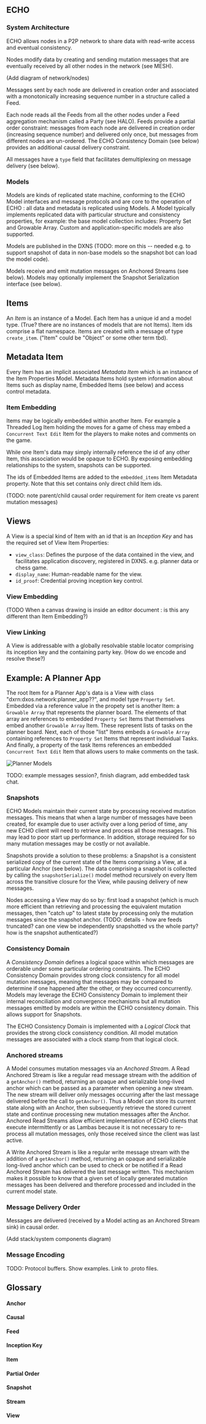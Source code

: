 ## ECHO

### System Architecture

ECHO allows nodes in a P2P network to share data with read-write access and eventual consistency.

Nodes modify data by creating and sending mutation messages that are eventually received by all
other nodes in the network (see MESH).

(Add diagram of network/nodes)

Messages sent by each node are delivered in creation order and associated with a monotonically
increasing sequence number in a structure called a Feed.

Each node reads all the Feeds from all the other nodes under a Feed aggregation mechanism called a Party (see HALO).
Feeds provide a partial order constraint: messages from each node are delivered in creation order (increasing 
sequence number) and delivered only once, but messages from different nodes are un-ordered. 
The ECHO Consistency Domain (see below) provides an additional causal delivery constraint.   

All messages have a `type` field that facilitates demultiplexing on message delivery (see below).

### Models

Models are kinds of replicated state machine, conforming to the ECHO Model interfaces and message protocols and
are core to the operation of ECHO : all data and metadata is replicated using Models.
A Model typically implements replicated data with particular structure and consistency properties, for example:
the base model collection includes: Property Set and Growable Array. Custom and application-specific models
are also supported.

Models are published in the DXNS (TODO: more on this -- needed e.g. to support snapshot of data in non-base models
so the snapshot bot can load the model code).

Models receive and emit mutation messages on Anchored Streams (see below). Models may optionally
implement the Snapshot Serialization interface (see below).

## Items

An _Item_ is an instance of a Model. Each Item has a unique id and a model type. (True? there are no instances
of models that are not Items). Item ids comprise a flat namespace. Items are created with a message of type
`create_item`. ("Item" could be "Object" or some other term tbd).

## Metadata Item

Every Item has an implicit associated _Metadata Item_ which is an instance of the Item Properties Model.
Metadata Items hold system information about Items such as display name, Embedded Items (see below) and access 
control metadata.

### Item Embedding

Items may be logically embedded within another Item. For example a Threaded Log Item holding the moves for a
game of chess may embed a `Concurrent Text Edit` Item for the players to make notes and comments on the game.

While one Item's data may simply internally reference the id of any other Item, this association would be opaque
to ECHO. By exposing embedding relationships to the system, snapshots can be supported.

The ids of Embedded Items are added to the `embedded_items` Item Metadata property. Note that this set contains only
direct child Item ids.

(TODO: note parent/child causal order requirement for item create vs parent mutation messages)

## Views

A View is a special kind of Item with an id that is an _Inception Key_ and has the required set of View 
Item Properties:

 * `view_class`: Defines the purpose of the data contained in the view, and facilitates application discovery, 
 registered in DXNS. e.g. planner data or chess game.
 * `display_name`: Human-readable name for the view.
 * `id_proof`: Credential proving inception key control.

### View Embedding

(TODO When a canvas drawing is inside an editor document : is this any different than Item Embedding?)

### View Linking

A View is addressable with a globally resolvable stable locator comprising its inception key and the containing party key.
(How do we encode and resolve these?)

## Example: A Planner App

The root Item for a Planner App's data is a View with class "dxrn:dxos.network:planner_app??", and model 
type `Property Set`. Embedded via a reference value in the propety set is another Item: a `Growable Array` that 
represents the planner board. The elements of that array are references to embedded `Property Set` Items that
themselves embed another `Growable Array` Item. These represent lists of tasks on the planner board.
Next, each of those "list" Items embeds a `Growable Array` containing references to `Property Set` Items
that represent individual Tasks. And finally, a property of the task Items references an embedded `Concurrent Text Edit` 
Item that allows users to make comments on the task.

![Planner Models](https://github.com/dxos/echo/raw/dboreham/doc/docs/content/diagrams/planner-models.png)

TODO: example messages session?, finish diagram, add embedded task chat.

### Snapshots

ECHO Models maintain their current state by processing received mutation messages. This means that when a large
number of messages have been created, for example due to user activity over a long period of time, any new ECHO client
will need to retrieve and process all those messages. This may lead to poor start up performance. In addition, storage
required for so many mutation messages may be costly or not available. 

Snapshots provide a solution to these problems: a Snapshot is a consistent serialized copy of the current state of
the Items comprising a View, at a particular Anchor (see below). The data comprising a snapshot is collected by
calling the `snapshotSerialize()` model method recursively on every Item across the transitive closure for the View,
while pausing delivery of new messages.

Nodes accessing a View may do so by: first load a snapshot (which is much more efficient than retrieving
and processing the equivalent mutation messages, then "catch up" to latest state by processing only
the mutation messages since the snapshot anchor. (TODO: details - how are feeds truncated? can one view be
independently snapshotted vs the whole party? how is the snapshot authenticated?)

### Consistency Domain

A _Consistency Domain_ defines a logical space within which messages are orderable under some particular ordering constraints.
The ECHO Consistency Domain provides strong clock consistency for all model mutation messages, meaning that messages may be
compared to determine if one happened after the other, or they occurred concurrently. Models may leverage the ECHO 
Consistency Domain to implement their internal reconciliation and convergence mechanisms but all mutation messages
emitted by models are within the ECHO consistency domain. This allows support for Snapshots. 

The ECHO Consistency Domain is implemented with a _Logical Clock_ that provides the strong clock consistency condition.
All model mutation messages are associated with a clock stamp from that logical clock.

### Anchored streams

A Model consumes mutation messages via an _Anchored Stream_. A Read Anchored Stream is like a regular read message stream 
with the addition of a `getAnchor()` method, returning an opaque and serializable long-lived anchor which can be passed
as a parameter when opening a new stream. The new stream will deliver only messages occurring after the last message
delivered before the call to `getAnchor()`. Thus a Model can store its current state along with an Anchor, then 
subsequently retrieve the stored current state and continue processing new mutation messages after the Anchor. 
Anchored Read Streams allow efficient implementation of ECHO clients that execute intermittently or as Lambas because
it is not necessary to re-process all mutation messages, only those received since the client was last active.

A Write Anchored Stream is like a regular write message stream with the addition of a `getAnchor()` method, 
returning an opaque and serializable long-lived anchor which can be used to check or be notified if a Read
Anchored Stream has delivered the last message written. This mechanism makes it possible to know that a given
set of locally generated mutation messages has been delivered and therefore processed and included in the 
current model state.

### Message Delivery Order

Messages are delivered (received by a Model acting as an Anchored Stream sink) in causal order.

(Add stack/system components diagram)

### Message Encoding

TODO: Protocol buffers. Show examples. Link to .proto files.

## Glossary

#### Anchor
#### Causal
#### Feed
#### Inception Key
#### Item
#### Partial Order
#### Snapshot
#### Stream
#### View
